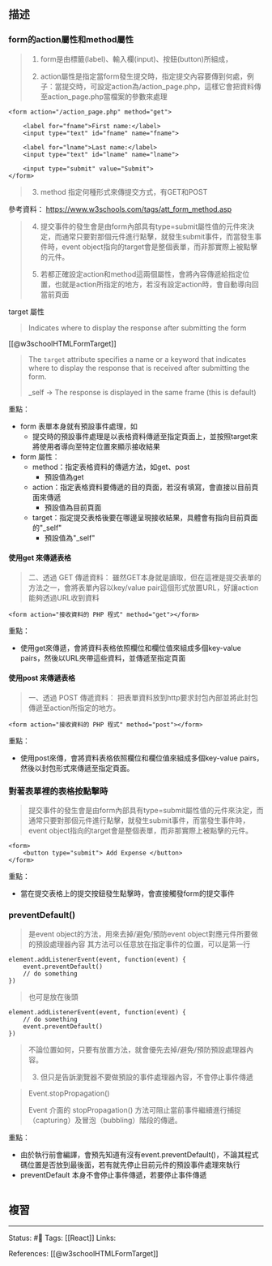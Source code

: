 ## 描述



### form的action屬性和method屬性

> 1. form是由標籤(label)、輸入欄(input)、按鈕(button)所組成，
> 
> 2. action屬性是指定當form發生提交時，指定提交內容要傳到何處，例子：當提交時，可設定action為/action_page.php，這樣它會把資料傳至action_page.php當檔案的參數來處理

```
<form action="/action_page.php" method="get">

	<label for="fname">First name:</label>
	<input type="text" id="fname" name="fname">

	<label for="lname">Last name:</label>
	<input type="text" id="lname" name="lname">

	<input type="submit" value="Submit">
</form>
```

> 3. method 指定何種形式來傳提交方式，有GET和POST


參考資料：
https://www.w3schools.com/tags/att_form_method.asp

> 4. 提交事件的發生會是由form內部具有type=submit屬性值的元件來決定，而通常只要對那個元件進行點擊，就發生submit事件，而當發生事件時，event object指向的target會是整個表單，而非那實際上被點擊的元件。
> 
> 5. 若都正確設定action和method這兩個屬性，會將內容傳遞給指定位置，也就是action所指定的地方，若沒有設定action時，會自動導向回當前頁面

target 屬性
> Indicates where to display the response after submitting the form

[[@w3schoolHTMLFormTarget]]
> The `target` attribute specifies a name or a keyword that indicates where to display the response that is received after submitting the form.
> 
> _self -> The response is displayed in the same frame (this is default)

重點：
- form 表單本身就有預設事件處理，如
	- 提交時的預設事件處理是以表格資料傳遞至指定頁面上，並按照target來將使用者導向至特定位置來顯示接收結果
- form 屬性：
	- method：指定表格資料的傳遞方法，如get、post
		- 預設值為get
	- action：指定表格資料要傳遞的目的頁面，若沒有填寫，會直接以目前頁面來傳遞
		- 預設值為目前頁面
	- target：指定提交表格後要在哪邊呈現接收結果，具體會有指向目前頁面的"\_self"
		- 預設值為"\_self"

#### 使用get 來傳遞表格

> 二、透過 GET 傳遞資料： 雖然GET本身就是讀取，但在這裡是提交表單的方法之一，會將表單內容以key/value pair這個形式放置URL，好讓action能夠透過URL收到資料
```
<form action="接收資料的 PHP 程式" method="get"></form>
```

重點：
- 使用get來傳遞，會將資料表格依照欄位和欄位值來組成多個key-value pairs，然後以URL夾帶這些資料，並傳遞至指定頁面

#### 使用post 來傳遞表格

> 一、透過 POST 傳遞資料： 把表單資料放到http要求封包內部並將此封包傳遞至action所指定的地方。
```
<form action="接收資料的 PHP 程式" method="post"></form>
```

重點：
- 使用post來傳，會將資料表格依照欄位和欄位值來組成多個key-value pairs，然後以封包形式來傳遞至指定頁面。

### 對著表單裡的表格按點擊時

> 提交事件的發生會是由form內部具有type=submit屬性值的元件來決定，而通常只要對那個元件進行點擊，就發生submit事件，而當發生事件時，event object指向的target會是整個表單，而非那實際上被點擊的元件。



```
<form>
	<button type="submit"> Add Expense </button>
</form>
```


重點：
- 當在提交表格上的提交按鈕發生點擊時，會直接觸發form的提交事件


### preventDefault()
> 是event object的方法，用來去掉/避免/預防event object對應元件所要做的預設處理器內容
> 其方法可以任意放在指定事件的位置，可以是第一行

```
element.addListenerEvent(event, function(event) {
	event.preventDefault()
	// do something
})
```
> 也可是放在後頭
```
element.addListenerEvent(event, function(event) {
	// do something
	event.preventDefault()
})
```

> 不論位置如何，只要有放置方法，就會優先去掉/避免/預防預設處理器內容。
>
> 3. 但只是告訴瀏覽器不要做預設的事件處理器內容，不會停止事件傳遞


> Event.stopPropagation()
>
>Event 介面的 stopPropagation() 方法可阻止當前事件繼續進行捕捉（capturing）及冒泡（bubbling）階段的傳遞。

重點：
- 由於執行前會編譯，會預先知道有沒有event.preventDefault()，不論其程式碼位置是否放到最後面，若有就先停止目前元件的預設事件處理來執行
- preventDefault 本身不會停止事件傳遞，若要停止事件傳遞
```

```

## 複習



---
Status: #🌱 
Tags:
[[React]]
Links:

References:
[[@w3schoolHTMLFormTarget]]
